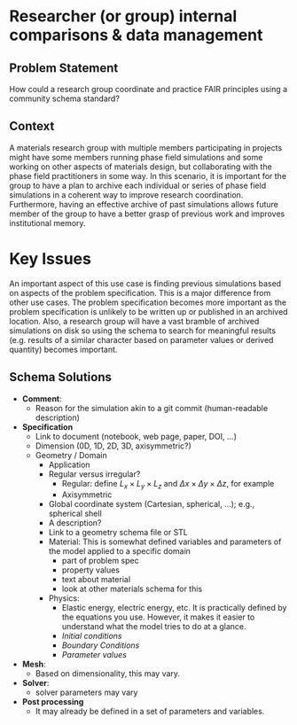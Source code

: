 # Researcher (or group) internal comparisons & data management

## Problem Statement

How could a research group coordinate and practice FAIR principles
using a community schema standard?

## Context

A materials research group with multiple members participating in
projects might have some members running phase field simulations and
some working on other aspects of materials design, but collaborating
with the phase field practitioners in some way. In this scenario, it
is important for the group to have a plan to archive each individual
or series of phase field simulations in a coherent way to improve
research coordination. Furthermore, having an effective archive of
past simulations allows future member of the group to have a better
grasp of previous work and improves institutional memory.


# Key Issues

An important aspect of this use case is finding previous simulations
based on aspects of the problem specification. This is a major
difference from other use cases. The problem specification becomes
more important as the problem specification is unlikely to be written
up or published in an archived location. Also, a research group will
have a vast bramble of archived simulations on disk so using the
schema to search for meaningful results (e.g. results of a similar
character based on parameter values or derived quantity) becomes
important.

## Schema Solutions

- **Comment**: 
  - Reason for the simulation akin to a git commit (human-readable
    description)
- **Specification** 
  - Link to document (notebook, web page, paper, DOI, ...)
  - Dimension (0D, 1D, 2D, 3D, axisymmetric?)
  - Geometry / Domain
    - Application
    - Regular versus irregular?
        - Regular: define $L_x \times L_y \times L_z$ and $\Delta x
          \times \Delta y \times \Delta z$, for example
        - Axisymmetric
    - Global coordinate system (Cartesian, spherical, ...); e.g.,
      spherical shell
    - A description?
    - Link to a geometry schema file or STL
    - Material: This is somewhat defined variables and parameters of
      the model applied to a specific domain
      - part of problem spec
      - property values
      - text about material
      - look at other materials schema for this
    - Physics:
      - Elastic energy, electric energy, etc. It is practically
        defined by the equations you use. However, it makes it easier
        to understand what the model tries to do at a glance.
      - *Initial conditions*
      - *Boundary Conditions*
      - *Parameter values*
- **Mesh**:
  - Based on dimensionality, this may vary. 
- **Solver**: 
  -  solver parameters may vary
- **Post processing**
  - It may already be defined in a set of parameters and variables. 

